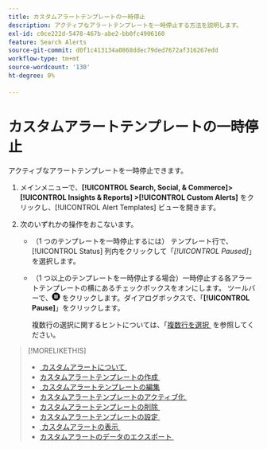 ```yaml
---
title: カスタムアラートテンプレートの一時停止
description: アクティブなアラートテンプレートを一時停止する方法を説明します。
exl-id: c0ce222d-5478-467b-abe2-bb0fc4906160
feature: Search Alerts
source-git-commit: d0f1c413134a0868ddec79ded7672af316267edd
workflow-type: tm+mt
source-wordcount: '130'
ht-degree: 0%

---
```


# カスタムアラートテンプレートの一時停止

アクティブなアラートテンプレートを一時停止できます。

1. メインメニューで、**[!UICONTROL Search, Social, & Commerce]> [!UICONTROL Insights & Reports] >[!UICONTROL Custom Alerts]** をクリックし、[!UICONTROL Alert Templates] ビューを開きます。

1. 次のいずれかの操作をおこないます。

   * （1 つのテンプレートを一時停止するには） テンプレート行で、[!UICONTROL Status] 列内をクリックして「*[!UICONTROL Paused]*」を選択します。

   * （1 つ以上のテンプレートを一時停止する場合）一時停止する各アラートテンプレートの横にあるチェックボックスをオンにします。 ツールバーで、![&#x200B; 一時停止 &#x200B;](/help/search-social-commerce/assets/pause.png " 一時停止 ") をクリックします。ダイアログボックスで、「**[!UICONTROL Pause]**」をクリックします。

     複数行の選択に関するヒントについては、「[&#x200B; 複数行を選択 &#x200B;](/help/search-social-commerce/common-tasks/navigation-editing-selection/multiple-rows-select.md) を参照してください。

>[!MORELIKETHIS]
>
>* [&#x200B; カスタムアラートについて &#x200B;](alert-about.md)
>* [&#x200B; カスタムアラートテンプレートの作成 &#x200B;](alert-template-create.md)
>* [&#x200B; カスタムアラートテンプレートの編集 &#x200B;](alert-template-edit.md)
>* [&#x200B; カスタムアラートテンプレートのアクティブ化 &#x200B;](alert-template-activate.md)
>* [&#x200B; カスタムアラートテンプレートの削除 &#x200B;](alert-template-delete.md)
>* [&#x200B; カスタムアラートテンプレートの設定 &#x200B;](alert-template-settings.md)
>* [&#x200B; カスタムアラートの表示 &#x200B;](alert-view.md)
>* [&#x200B; カスタムアラートのデータのエクスポート &#x200B;](alert-export-data.md)

